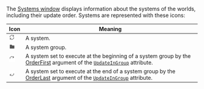The [Systems window](editor-systems-window.md) displays information about the systems of the worlds, including their update order. Systems are represented with these icons:

|**Icon**|**Meaning**|
|---|---|
|![](images/editor-system.png)| A system. |
|![](images/editor-system-group.png)| A system group. |
|![](images/editor-system-start-step.png)| A system set to execute at the beginning of a system group by the [OrderFirst](xref:Unity.Entities.UpdateInGroupAttribute.OrderFirst) argument of the [`UpdateInGroup`](xref:Unity.Entities.UpdateInGroup) attribute.|
|![](images/editor-system-end-step.png)| A system set to execute at the end of a system group by the [OrderLast](xref:Unity.Entities.UpdateInGroupAttribute.OrderLast) argument of the [`UpdateInGroup`](xref:Unity.Entities.UpdateInGroup) attribute.|